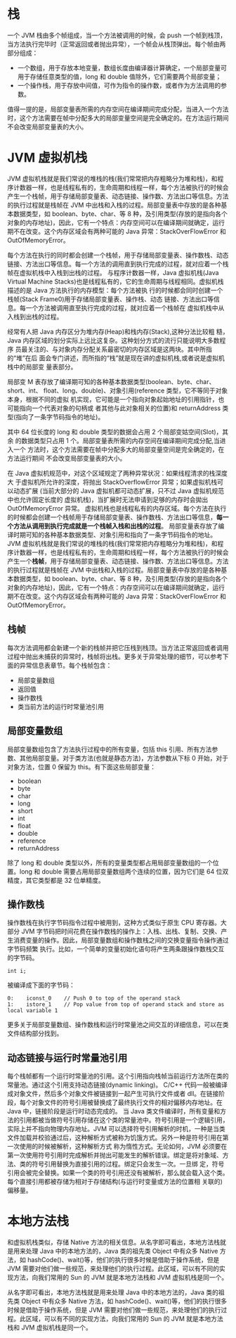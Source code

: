 # 栈

一个 JVM 栈由多个帧组成，当一个方法被调用的时候，会 push 一个帧到栈顶，当方法执行完毕时（正常返回或者抛出异常），一个帧会从栈顶弹出。每个帧由两部分组成：

- 一个数组，用于存放本地变量，数组长度由编译器计算确定，一个局部变量可用于存储任意类型的值，long 和 double 值除外，它们需要两个局部变量；
- 一个操作栈，用于存放中间值，可作为指令的操作数，或者作为方法调用的参数。

值得一提的是，局部变量表所需的内存空间在编译期间完成分配，当进入一个方法时，这个方法需要在帧中分配多大的局部变量空间是完全确定的。在方法运行期间不会改变局部变量表的大小。

# JVM 虚拟机栈

JVM 虚拟机栈就是我们常说的堆栈的栈(我们常常把内存粗略分为堆和栈)，和程序计数器一样，也是线程私有的，生命周期和线程一样，每个方法被执行的时候会产生一个栈帧，用于存储局部变量表、动态链接、操作数、方法出口等信息。方法的执行过程就是栈帧在 JVM 中出栈和入栈的过程。局部变量表中存放的是各种基本数据类型，如 boolean、byte、char、等 8 种，及引用类型(存放的是指向各个对象的内存地址)，因此，它有一个特点：内存空间可以在编译期间就确定，运行期不在改变。这个内存区域会有两种可能的 Java 异常：StackOverFlowError 和 OutOfMemoryError。

每个方法在执行的同时都会创建一个栈帧，用于存储局部变量表、操作数栈、动态链接、方法出口等信息。每一个方法的调用直到执行完成的过程，就对应着一个栈帧在虚拟机栈中入栈到出栈的过程。
与程序计数器一样，Java 虚拟机栈(Java Virtual Machine Stacks)也是线程私有的，它的生命周期与线程相同。虚拟机栈描述的是 Java 方法执行的内存模型：每个方法被执 行的时候都会同时创建一个栈帧(Stack Frame0)用于存储局部变量表、操作栈、动态 链接、方法出口等信息。每一个方法被调用直至执行完成的过程，就对应着一个栈帧在 虚拟机栈中从入栈到出栈的过程。

经常有人把 Java 内存区分为堆内存(Heap)和栈内存(Stack),这种分法比较粗 糙，Java 内存区域的划分实际上远比这复杂。这种划分方式的流行只能说明大多数程序 员最关注的、与对象内存分配关系最密切的内存区域是这两块。其中所指的“堆”在后 面会专门讲述，而所指的“栈”就是现在讲的虚拟机栈,或者说是虚拟机栈中的局部变 量表部分。

局部变 M 表存放了编译期可知的各种基本数据类型(boolean、byte、char、short、int、 float、long、double)、对象引用(reference 类型，它不等同于对象本身，根据不同的虚拟 机实现，它可能是一个指向对象起始地址的引用指针，也可能指向一个代表对象的句柄或 者其他与此对象相关的位置)和 returnAddress 类型(指向了一条字节码指令的地址)。

其中 64 位长度的 long 和 double 类型的数据会占用 2 个局部变姑空间(Slot)，其余 的数据类型只占用 1 个。局部变量表所需的内存空间在编译期间完成分配,当进入一个 方法时，这个方法需要在帧中分配多大的局部变量空间是完全确定的，在方法运行期间 不会改变局部变量表的大小。

在 Java 虚拟机规范中，对这个区域规定了两种异常状况：如果线程清求的栈深度大 于虚拟机所允许的深度，将抛出 StackOverflowError 异常；如果虚拟机栈可以动态扩展 (当前大部分的 Java 虚拟机都可动态扩展，只不过 Java 虚拟机规范中也允许固定长度的 虚拟机栈)，当扩展时无法申请到足够的内存时会拋出 OutOfMemoryError 异常。
虚拟机栈也是线程私有的内存区域。每个方法在执行的时候都会创建一个栈帧用于存储局部变量表、操作数栈、方法出口等信息，**每一个方法从调用到执行完成就是一个栈帧入栈和出栈的过程**。
局部变量表存放了编译时期可知的各种基本数据类型、对象引用和指向了一条字节码指令的地址。
JVM 虚拟机栈就是我们常说的堆栈的栈(我们常常把内存粗略分为堆和栈)，和程序计数器一样，也是线程私有的，生命周期和线程一样，每个方法被执行的时候会产生一个**栈帧**，用于存储局部变量表、动态链接、操作数、方法出口等信息。方法的执行过程就是栈帧在 JVM 中出栈和入栈的过程。局部变量表中存放的是各种基本数据类型，如 boolean、byte、char、等 8 种，及引用类型(存放的是指向各个对象的内存地址)，因此，它有一个特点：内存空间可以在编译期间就确定，运行期不在改变。这个内存区域会有两种可能的 Java 异常：StackOverFlowError 和 OutOfMemoryError。

## 栈帧

每次方法调用都会新建一个新的栈帧并把它压栈到栈顶。当方法正常返回或者调用过程中抛出未捕获的异常时，栈帧将出栈。更多关于异常处理的细节，可以参考下面的异常信息表章节。每个栈帧包含：

- 局部变量数组
- 返回值
- 操作数栈
- 类当前方法的运行时常量池引用

## 局部变量数组

局部变量数组包含了方法执行过程中的所有变量，包括 this 引用、所有方法参数、其他局部变量。对于类方法(也就是静态方法)，方法参数从下标 0 开始，对于对象方法，位置 0 保留为 this。有下面这些局部变量：

- boolean
- byte
- char
- long
- short
- int
- float
- double
- reference
- returnAddress

除了 long 和 double 类型以外，所有的变量类型都占用局部变量数组的一个位置。long 和 double 需要占用局部变量数组两个连续的位置，因为它们是 64 位双精度，其它类型都是 32 位单精度。

## 操作数栈

操作数栈在执行字节码指令过程中被用到，这种方式类似于原生 CPU 寄存器。大部分 JVM 字节码把时间花费在操作数栈的操作上：入栈、出栈、复制、交换、产生消费变量的操作。因此，局部变量数组和操作数栈之间的交换变量指令操作通过字节码频繁 执行。比如，一个简单的变量初始化语句将产生两条跟操作数栈交互的字节码。

```
int i;
```

被编译成下面的字节码：

```
0:    iconst_0    // Push 0 to top of the operand stack
1:    istore_1    // Pop value from top of operand stack and store as local variable 1
```

更多关于局部变量数组、操作数栈和运行时常量池之间交互的详细信息，可以在类文件结构部分找到。

## 动态链接与运行时常量池引用

每个栈帧都有一个运行时常量池的引用。这个引用指向栈帧当前运行方法所在类的常量池。通过这个引用支持动态链接(dynamic linking)。
C/C++ 代码一般被编译成对象文件，然后多个对象文件被链接到一起产生可执行文件或者 dll。在链接阶段，每个对象文件的符号引用被替换成了最终执行文件的相对偏移内存地址。在 Java 中，链接阶段是运行时动态完成的。
当 Java 类文件编译时，所有变量和方法的引用都被当做符号引用存储在这个类的常量池中。符号引用是一个逻辑引用，实际上并不指向物理内存地址。JVM 可以选择符号引用解析的时机，一种是当类文件加载并校验通过后，这种解析方式被称为饥饿方式。另外一种是符号引用在第一次使用的时候被解析，这种解析方式 称为惰性方式。无论如何，JVM 必须要在第一次使用符号引用时完成解析并抛出可能发生的解析错误。绑定是将对象域、方法、类的符号引用替换为直接引用的过程。绑定只会发生一次。一旦绑 定，符号引用会被完全替换。如果一个类的符号引用还没有被解析，那么就会载入这个类。每个直接引用都被存储为相对于存储结构(与运行时变量或方法的位置相 关联的)偏移量。

# 本地方法栈

和虚拟机栈类似，存储 Native 方法的相关信息。从名字即可看出，本地方法栈就是用来处理 Java 中的本地方法的，Java 类的祖先类 Object 中有众多 Native 方法，如 hashCode()、wait()等，他们的执行很多时候是借助于操作系统，但是 JVM 需要对他们做一些规范，来处理他们的执行过程。此区域，可以有不同的实现方法，向我们常用的 Sun 的 JVM 就是本地方法栈和 JVM 虚拟机栈是同一个。

从名字即可看出，本地方法栈就是用来处理 Java 中的本地方法的，Java 类的祖先类 Object 中有众多 Native 方法，如 hashCode()、wait()等，他们的执行很多时候是借助于操作系统，但是 JVM 需要对他们做一些规范，来处理他们的执行过程。此区域，可以有不同的实现方法，向我们常用的 Sun 的 JVM 就是本地方法栈和 JVM 虚拟机栈是同一个。
